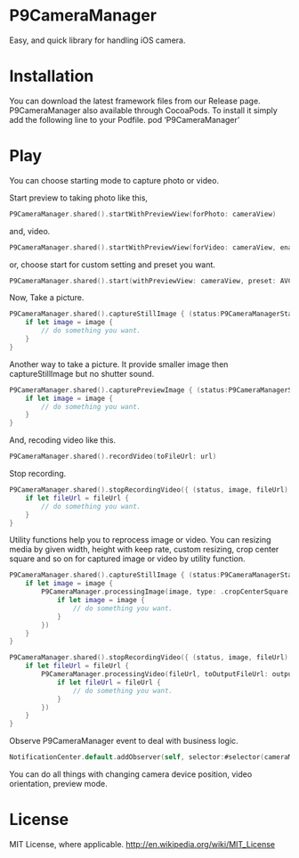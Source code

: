 P9CameraManager
============

Easy, and quick library for handling iOS camera.

# Installation

You can download the latest framework files from our Release page.
P9CameraManager also available through CocoaPods. To install it simply add the following line to your Podfile.
pod ‘P9CameraManager’

# Play

You can choose starting mode to capture photo or video.

Start preview to taking photo like this,

```swift
P9CameraManager.shared().startWithPreviewView(forPhoto: cameraView)
```

and, video.

```swift
P9CameraManager.shared().startWithPreviewView(forVideo: cameraView, enableAudio: false)
```

or, choose start for custom setting and preset you want.

```swift
P9CameraManager.shared().start(withPreviewView: cameraView, preset: AVCaptureSessionPreset3840x2160, enableVideo: true, enableAudio: false)
```

Now, Take a picture.

```swift
P9CameraManager.shared().captureStillImage { (status:P9CameraManagerStatus, image:UIImage?, fileUrl:URL?) in
    if let image = image {
        // do something you want.
    }
}
```

Another way to take a picture. It provide smaller image then captureStillImage but no shutter sound.

```swift
P9CameraManager.shared().capturePreviewImage { (status:P9CameraManagerStatus, image:UIImage?, fileUrl:URL?) in
    if let image = image {
        // do something you want.
    }
}
```

And, recoding video like this.

```swift
P9CameraManager.shared().recordVideo(toFileUrl: url)
```

Stop recording.

```swift
P9CameraManager.shared().stopRecordingVideo({ (status, image, fileUrl) in
    if let fileUrl = fileUrl {
        // do something you want.
    }
}
```

Utility functions help you to reprocess image or video.
You can resizing media by given width, height with keep rate, custom resizing, crop center square and so on for captured image or video by utility function.

```swift
P9CameraManager.shared().captureStillImage { (status:P9CameraManagerStatus, image:UIImage?, fileUrl:URL?) in
    if let image = image {
        P9CameraManager.processingImage(image, type: .cropCenterSquare, referenceSize: .zero, completion: { (status, image, fileUrl) in
            if let image = image {
                // do something you want.
            }
        })
    }
}

P9CameraManager.shared().stopRecordingVideo({ (status, image, fileUrl) in
    if let fileUrl = fileUrl {
        P9CameraManager.processingVideo(fileUrl, toOutputFileUrl: outputFileUrl, type: .cropCenterSquare, referenceSize: .zero, preset: AVAssetExportPresetHighestQuality, completion: { (status, image, fileUrl) in
            if let fileUrl = fileUrl {
                // do something you want.
            }
        })
    }
}
```

Observe P9CameraManager event to deal with business logic.

```swift
NotificationCenter.default.addObserver(self, selector:#selector(cameraManagerReport), name:NSNotification.Name(rawValue: P9CameraManagerNotification), object:nil)
```

You can do all things with changing camera device position, video orientation, preview mode.

# License

MIT License, where applicable. http://en.wikipedia.org/wiki/MIT_License
